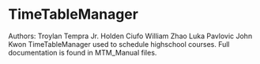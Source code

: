 TimeTableManager
================

Authors: Troylan Tempra Jr. Holden Ciufo William Zhao Luka Pavlovic John Kwon
TimeTableManager used to schedule highschool courses.
Full documentation is found in MTM_Manual files.
